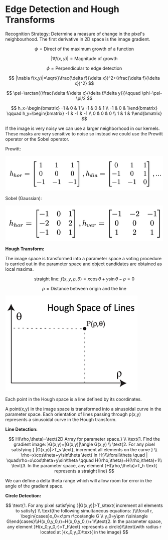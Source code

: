 # Edge Detection and Hough Transforms
Recognition Strategy: Determine a measure of change in the pixel's neighbourhood. The first derivative in 2D space is the image gradient. 

$$ \psi=\text{Direct of the maximum growth of a function} $$

$$ |\nabla f(x,y)|=\text{Magnitude of growth} $$

$$ \phi=\text{Perpendicular to edge detection} $$

$$ |\nabla f(x,y)|=\sqrt{(\frac{\delta f}{\delta x})^2+(\frac{\delta f}{\delta x})^2} $$

$$ \psi=\arctan{(\frac{\delta f/\delta x}{\delta f/\delta y})}\qquad \phi=\psi-\pi/2 $$

$$ h_x=\begin{bmatrix} -1 & 0 & 1 \\ -1 & 0 & 1 \\ -1 & 0 & 1\end{bmatrix} \qquad h_y=\begin{bmatrix} -1 & -1 & -1 \\ 0 & 0 & 0 \\ 1 & 1 & 1\end{bmatrix} $$

If the image is very noisy we can use a larger neighborhood in our kernels. These masks are very sensitive to noise so instead we could use the Prewitt operator or the Sobel operator.

Prewitt:

![Untitled](df739e0f_Untitled.png)

Sobel (Gaussian):

![Untitled](ade88d12_Untitled.png)

**Hough Transform:**

The image space is transformed into a parameter space a voting procedure is carried out in the parameter space and object candidates are obtained as local maxima.

$$ \text{straight line: }f(x,y,\rho,\theta)=x\cos\theta+y\sin\theta-\rho=0  $$

$$ \rho=\text{Distance between origin and the line} $$

![Untitled](bcbb7310_Untitled.png)

Each point in the Hough space is a line defined by its coordinates.

A point(x,y) in the image space is transformed into a sinusoidal curve in the parameter space. Each orientation of lines passing through p(x,y) represents a sinusoidal curve in the Hough transform.

**Line Detection:**

$$ H(\rho,\theta)=\text{2D Array for parameter space.} \\ \text{1. Find the gradient image: }G(x,y)=|G(x,y)|\angle G(x,y) \\ \text{2. For any pixel satisfying }  |G(x,y)|>T_s \text{, increment all elements on the curve } \\ \rho=x\cos\theta+y\sin\theta \text{ in H:}\\\forall\theta \quad | \quad\rho=x\cos\theta+y\sin\theta \qquad H(\rho,\theta)=H(\rho,\theta)+1\\ \text{3. In the parameter space, any element }H(\rho,\theta)>T_h \text{ represents a straight line} $$

We can define a delta theta range which will allow room for error in the angle of the gradient space.

**Circle Detection:**

$$ \text{1. For any pixel satisfying }|G(x,y)|>T_s\text{ increment all elements to satisfy} \\ \text{the following simultaneous equations: }\\\forall r, \begin{cases}x_0=x\pm r\cos\angle G \\ y_0=y\pm r\sin\angle G\end{cases}\\H(x_0,y_0,r)=H(x_0,y_0,r)+1\\\text{2. In the parameter space, any element }H(x_0,y_0,r)>T_h\text{ represents a circle}\\\text{with radius r located at }(x_0,y_0)\text{ in the image} $$

<br/>

